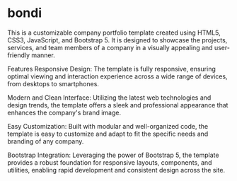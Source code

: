 # bondi 
This is a customizable company portfolio template created using HTML5, CSS3, JavaScript, and Bootstrap 5. It is designed to showcase the projects, services, and team members of a company in a visually appealing and user-friendly manner.

Features
Responsive Design: The template is fully responsive, ensuring optimal viewing and interaction experience across a wide range of devices, from desktops to smartphones.

Modern and Clean Interface: Utilizing the latest web technologies and design trends, the template offers a sleek and professional appearance that enhances the company's brand image.

Easy Customization: Built with modular and well-organized code, the template is easy to customize and adapt to fit the specific needs and branding of any company.

Bootstrap Integration: Leveraging the power of Bootstrap 5, the template provides a robust foundation for responsive layouts, components, and utilities, enabling rapid development and consistent design across the site.

